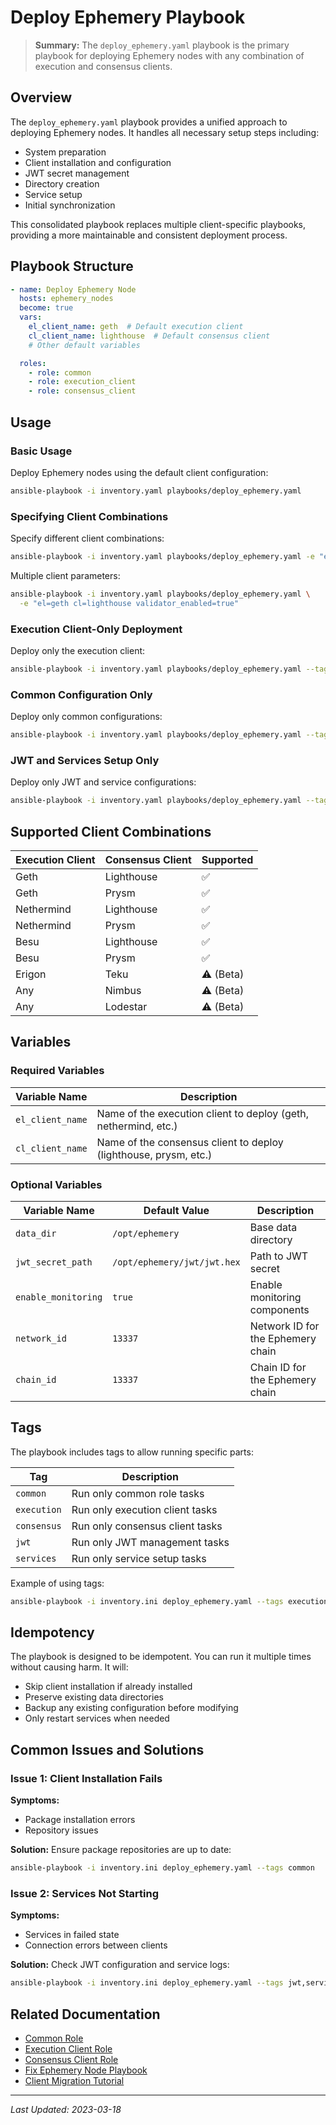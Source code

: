 # Deploy Ephemery Playbook

> **Summary:** The `deploy_ephemery.yaml` playbook is the primary playbook for deploying Ephemery nodes with any combination of execution and consensus clients.

## Overview

The `deploy_ephemery.yaml` playbook provides a unified approach to deploying Ephemery nodes. It handles all necessary setup steps including:

- System preparation
- Client installation and configuration
- JWT secret management
- Directory creation
- Service setup
- Initial synchronization

This consolidated playbook replaces multiple client-specific playbooks, providing a more maintainable and consistent deployment process.

## Playbook Structure

```yaml
- name: Deploy Ephemery Node
  hosts: ephemery_nodes
  become: true
  vars:
    el_client_name: geth  # Default execution client
    cl_client_name: lighthouse  # Default consensus client
    # Other default variables

  roles:
    - role: common
    - role: execution_client
    - role: consensus_client
```

## Usage

### Basic Usage

Deploy Ephemery nodes using the default client configuration:

```bash
ansible-playbook -i inventory.yaml playbooks/deploy_ephemery.yaml
```

### Specifying Client Combinations

Specify different client combinations:

```bash
ansible-playbook -i inventory.yaml playbooks/deploy_ephemery.yaml -e "el=nethermind cl=prysm"
```

Multiple client parameters:

```bash
ansible-playbook -i inventory.yaml playbooks/deploy_ephemery.yaml \
  -e "el=geth cl=lighthouse validator_enabled=true"
```

### Execution Client-Only Deployment

Deploy only the execution client:

```bash
ansible-playbook -i inventory.yaml playbooks/deploy_ephemery.yaml --tags execution
```

### Common Configuration Only

Deploy only common configurations:

```bash
ansible-playbook -i inventory.yaml playbooks/deploy_ephemery.yaml --tags common
```

### JWT and Services Setup Only

Deploy only JWT and service configurations:

```bash
ansible-playbook -i inventory.yaml playbooks/deploy_ephemery.yaml --tags jwt,services
```

## Supported Client Combinations

| Execution Client | Consensus Client | Supported |
|------------------|------------------|-----------|
| Geth             | Lighthouse       | ✅         |
| Geth             | Prysm            | ✅         |
| Nethermind       | Lighthouse       | ✅         |
| Nethermind       | Prysm            | ✅         |
| Besu             | Lighthouse       | ✅         |
| Besu             | Prysm            | ✅         |
| Erigon           | Teku             | ⚠️ (Beta)  |
| Any              | Nimbus           | ⚠️ (Beta)  |
| Any              | Lodestar         | ⚠️ (Beta)  |

## Variables

### Required Variables

| Variable Name | Description |
|---------------|-------------|
| `el_client_name` | Name of the execution client to deploy (geth, nethermind, etc.) |
| `cl_client_name` | Name of the consensus client to deploy (lighthouse, prysm, etc.) |

### Optional Variables

| Variable Name | Default Value | Description |
|---------------|---------------|-------------|
| `data_dir` | `/opt/ephemery` | Base data directory |
| `jwt_secret_path` | `/opt/ephemery/jwt/jwt.hex` | Path to JWT secret |
| `enable_monitoring` | `true` | Enable monitoring components |
| `network_id` | `13337` | Network ID for the Ephemery chain |
| `chain_id` | `13337` | Chain ID for the Ephemery chain |

## Tags

The playbook includes tags to allow running specific parts:

| Tag | Description |
|-----|-------------|
| `common` | Run only common role tasks |
| `execution` | Run only execution client tasks |
| `consensus` | Run only consensus client tasks |
| `jwt` | Run only JWT management tasks |
| `services` | Run only service setup tasks |

Example of using tags:

```bash
ansible-playbook -i inventory.ini deploy_ephemery.yaml --tags execution
```

## Idempotency

The playbook is designed to be idempotent. You can run it multiple times without causing harm. It will:

- Skip client installation if already installed
- Preserve existing data directories
- Backup any existing configuration before modifying
- Only restart services when needed

## Common Issues and Solutions

### Issue 1: Client Installation Fails

**Symptoms:**
- Package installation errors
- Repository issues

**Solution:**
Ensure package repositories are up to date:
```bash
ansible-playbook -i inventory.ini deploy_ephemery.yaml --tags common
```

### Issue 2: Services Not Starting

**Symptoms:**
- Services in failed state
- Connection errors between clients

**Solution:**
Check JWT configuration and service logs:
```bash
ansible-playbook -i inventory.ini deploy_ephemery.yaml --tags jwt,services
```

## Related Documentation

- [Common Role](../roles/common.md)
- [Execution Client Role](../roles/execution_client.md)
- [Consensus Client Role](../roles/consensus_client.md)
- [Fix Ephemery Node Playbook](fix_ephemery_node.md)
- [Client Migration Tutorial](../tutorials/client_migration.md)

---

*Last Updated: 2023-03-18*
